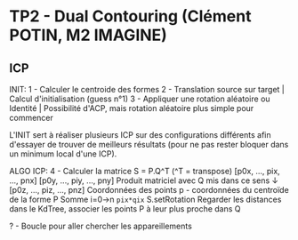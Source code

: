 # TP2 - Dual Contouring (Clément POTIN, M2 IMAGINE)


## ICP

INIT:
1 - Calculer le centroide des formes
2 - Translation source sur target					| Calcul d'initialisation (guess n°1)
3 - Appliquer une rotation aléatoire ou Identité	| Possibilité d'ACP, mais rotation aléatoire plus simple pour commencer

L'INIT sert à réaliser plusieurs ICP sur des configurations différents afin d'essayer de trouver de meilleurs résultats (pour ne pas rester bloquer dans un minimum local d'une ICP).

ALGO ICP:
4 - Calculer la matrice S = P.Q^T (^T = transpose)
[p0x, ..., pix, ..., pnx]
[p0y, ..., piy, ..., pny] Produit matriciel avec Q mis dans ce sens ↓
[p0z, ..., piz, ..., pnz]
Coordonnées des points p - coordonnées du centroïde de la forme P
Somme i=0→n `pix*qix`
S.setRotation
Regarder les distances dans le KdTree, associer les points P à leur plus proche dans Q

? - Boucle pour aller chercher les appareillements